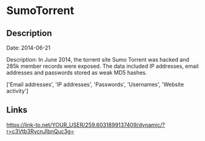 # SumoTorrent

## Description

Date: 2014-06-21

Description:
In June 2014, the torrent site Sumo Torrent was hacked and 285k member records were exposed. The data included IP addresses, email addresses and passwords stored as weak MD5 hashes.


['Email addresses', 'IP addresses', 'Passwords', 'Usernames', 'Website activity']

## Links

https://link-to.net/YOUR_USER/259.6031899137409/dynamic/?r=c3Vtb3RvcnJlbnQuc3g=